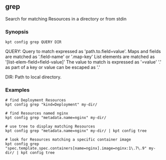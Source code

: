 ## grep

Search for matching Resources in a directory or from stdin

### Synopsis

    kpt config grep QUERY DIR

  QUERY:
    Query to match expressed as 'path.to.field=value'.
    Maps and fields are matched as '.field-name' or '.map-key'
    List elements are matched as '[list-elem-field=field-value]'
    The value to match is expressed as '=value'
    '.' as part of a key or value can be escaped as '\.'

  DIR:
    Path to local directory.

### Examples

    # find Deployment Resources
    kpt config grep "kind=Deployment" my-dir/

    # find Resources named nginx
    kpt config grep "metadata.name=nginx" my-dir/

    # use tree to display matching Resources
    kpt config grep "metadata.name=nginx" my-dir/ | kpt config tree

    # look for Resources matching a specific container image
    kpt config grep "spec.template.spec.containers[name=nginx].image=nginx:1\.7\.9" my-dir/ | kpt config tree
